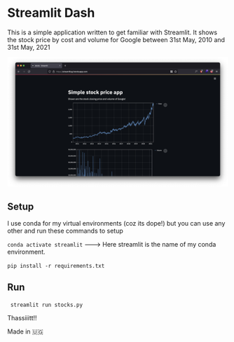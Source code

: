 # Streamlit Dash

This is a simple application written to get familiar with Streamlit. It shows the stock price by cost and volume for Google between 31st May, 2010 and 31st May, 2021

![](/img/screenshot.png)

## Setup
I use conda for my virtual environments (coz its dope!) but you can use any other and run these commands to setup 

`conda activate streamlit` ---> Here streamlit is the name of my conda environment. 

`pip install -r requirements.txt` 

## Run 

` streamlit run stocks.py` 

Thassiiitt!! 

Made in 🇺🇬 
